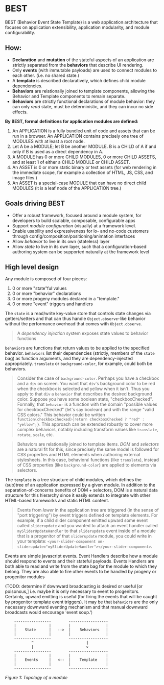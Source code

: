 # BEST

BEST (Behavior Event State Template) is a web application architecture that focuses on application extensibility, application modularity, and module configurability.

## How:

  * **Declaration** and **mutation** of the stateful aspects of an application are strictly separated from the **behaviors** that describe UI rendering.
  * Only **events** (with immutable payloads) are used to connect modules to each other. (i.e. no shared state.)
  * A **template** is described declaratively, which defines child module dependencies.
  * **Behaviors** are relationally joined to template components, allowing the Behavior and Template components to remain separate.
  * **Behaviors** are strictly functional declarations of module behavior: they can only *read* state, must be deterministic, and they can incur no side effects.


**By BEST, formal definitions for application modules are defined:**

  1. An APPLICATION is a fully bundled unit of code and assets that can be run in a browser. An APPLICATION contains precisely one tree of MODULES with at least a root node.
  2. Let A be a MODULE; let B be another MODULE.  B is a CHILD of A if and only if B is used as a direct dependency in A.
  3. A MODULE has 0 or more CHILD MODULES, 0 or more CHILD ASSETS, and at least 1 of either a CHILD MODULE or CHILD ASSET.
  4. An ASSET is 0 or more static binary or text assets (for web rendering in the immediate scope, for example a collection of HTML, JS, CSS, and image files.)
  5. An ASSET is a special-case MODULE that can have no direct child MODULES (it is a leaf node of the APPLICATION tree.)

## Goals driving BEST

 * Offer a robust framework, focused around a module system, for developers to build scalable, composable, configurable apps
 * Support *module configuration* (visually) at a framework level.
 * Enable usability and expressiveness for lo- and no-code customers through config/composition/positioning/animation interfaces
 * Allow *behavior* to live in its own (stateless) layer
 * Allow *state* to live in its own layer, such that a configuration-based authoring system can be supported naturally at the framework level


## High level design

Any module is composed of four pieces:

  1. 0 or more "state"ful values
  2. 0 or more "behavior" declarations
  3. 0 or more progeny modules declared in a "template."
  4. 0 or more "event" triggers and handlers

The `state` is a read/write key-value store that controls state changes via getters/setters and that can thus handle `Object.observe`-like behavior without the performance overhead that comes with `Object.observe`.

> A *dependency injection* system exposes state values to behavior functions

`behavior`s are functions that return values to be applied to the specified behavior.  `behaviors` list their dependencies (strictly, members of the `state` bag) as function arguments, and they are dependency-injected appropriately.  `translate` or `background-color`, for example, could both be behaviors.

> Consider the case of `background-color`.  Perhaps you have a checkbox and a `div` on screen.  You want that `div`'s background color to be red when the checkbox is selected and yellow when it isn't.  Thus you apply to that `div` a `behavior` that describes the desired background color.  Suppose you have some boolean state, "checkboxChecked".  Formally, that `behavior` is a function with the domain "possible values for checkboxChecked" (let's say boolean) and with the range "valid CSS colors."  This behavior could be written `function(checkboxChecked){return checkboxChecked ? "red" : "yellow";}`.  This approach can be extended robustly to cover more complex behaviors, notably including transform values like `translate`, `rotate`, `scale`, etc.

> Behaviors are relationally joined to template items.  *DOM* and *selectors* are a natural fit for this, since precisely the same model is followed for CSS properties and HTML elements when authoring external stylesheets.  In this case, behavioral functions (like `translate`), instead of CSS properties (like `background-color`) are applied to elements via selectors.

The `template` is a tree structure of child modules, which defines the (sub)tree of an application expressed by a given module.  In addition to the separation-of-concerns benefits of DOM + selectors, DOM is a natural data structure for this hierarchy since it easily extends to integrate with other HTML-based frameworks and static HTML content.

> Events from *lower* in the application tree are triggered (in the sense of "port triggering") by event triggers defined on template elements.  For example, if a child slider component emitted upward some event called `sliderupdate` and you wanted to attach an event handler called `mySliderUpdateHandler` to that `sliderupdate` event inside of a module that is a progenitor of that `sliderupdate` module, you could write in your template: `<your-slider-component on-sliderupdate="mySliderUpdateHandler"></your-slider-component>`.

Events are simple javascript events.  Event Handlers describe how a module should respond to events and their stateful payloads.  Events Handlers are both able to read and write from the state bag for the module to which they belong.  They are also able to fire other events to be handled by progeny or progenitor modules

(TODO:  determine if downward broadcasting is desired or useful [or poisonous,] i.e. maybe it is only necessary to event to progenitors.  Certainly, upward emitting is useful (for firing the events that will be caught by progenitor template event triggers).  It may be that `behaviors` are the only necessary downward eventing mechanism and that manual downward broadcasts would encourage 'event soup.')


```
    -----------------        ------------------
    |               |        |                |
    |    State      |   -->  |    Behaviors   |
    |               |        |                |
    -----------------        ------------------
            ^                        |
            |                        v
    -----------------        ------------------
    |               |        |                |
    |    Events     |   <--  |    Template    |
    |               |        |                |
    -----------------        ------------------
```
*Figure 1: Topology of a module*